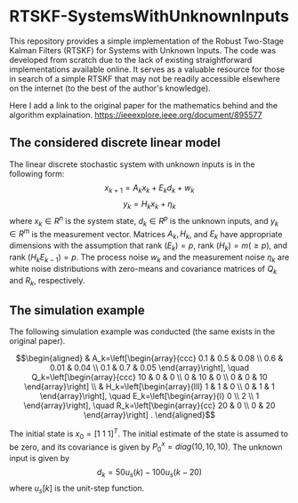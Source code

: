 # RTSKF-SystemsWithUnknownInputs
This repository provides a simple implementation of the Robust Two-Stage Kalman Filters (RTSKF) for Systems with Unknown Inputs.  The code was developed from scratch due to the lack of existing straightforward implementations available online. It serves as a valuable resource for those in search of a simple RTSKF that may not be readily accessible elsewhere on the internet (to the best of the author's knowledge).

Here I add a link to the original paper for the mathematics behind and the algorithm explaination.
https://ieeexplore.ieee.org/document/895577

## The considered discrete linear model

The linear discrete stochastic system with unknown inputs is in the following form:
$$x_{k+1}  =A_k x_k+E_k d_k+w_k$$
$$y_k  =H_k x_k+\eta_k$$
where $x_k \in R^n$ is the system state, $d_k \in R^p$ is the unknown inputs, and $y_k \in R^m$ is the measurement vector. Matrices $A_k, H_k$, and $E_k$ have appropriate dimensions with the assumption that rank $(E_k)=p$, rank $(H_k)=m(\geq p)$, and rank $(H_k E_{k-1})=p$. The process noise $w_k$ and the measurement noise $\eta_k$ are white noise distributions with zero-means and covariance matrices of $Q_k$ and $R_k$, respectively.

## The simulation example
The following simulation example was conducted (the same exists in the original paper). 
```math
\begin{aligned}
& A_k=\left[\begin{array}{ccc}
0.1 & 0.5 & 0.08 \\
0.6 & 0.01 & 0.04 \\
0.1 & 0.7 & 0.05
\end{array}\right], \quad Q_k=\left[\begin{array}{ccc}
10 & 0 & 0 \\
0 & 10 & 0 \\
0 & 0 & 10
\end{array}\right] \\
& H_k=\left[\begin{array}{lll}
1 & 1 & 0 \\
0 & 1 & 1
\end{array}\right], \quad E_k=\left[\begin{array}{l}
0 \\
2 \\
1
\end{array}\right], \quad R_k=\left[\begin{array}{cc}
20 & 0 \\
0 & 20
\end{array}\right] .
\end{aligned}
```

The initial state is $x_0=[1\ 1\ 1]^T$. The initial estimate of the state is assumed to be zero, and its covariance is given by $P_0^x=diag(10,10,10)$. The unknown input is given by $$d_k=50 u_s(k)-100 u_s(k-20)$$
where $u_s[k]$ is the unit-step function.
